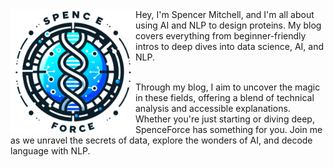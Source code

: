 <img src="https://raw.githubusercontent.com/spenceforce/spenceforce.github.io/master/images/spence_force_logo.png" align="left" width="200" height="200" />
Hey, I'm Spencer Mitchell, and I'm all about using AI and NLP to design proteins. My blog covers everything from beginner-friendly intros to deep dives into data science, AI, and NLP.<br/><br/>

Through my blog, I aim to uncover the magic in these fields, offering a blend of technical analysis and accessible explanations. Whether you're just starting or diving deep, SpenceForce has something for you. Join me as we unravel the secrets of data, explore the wonders of AI, and decode language with NLP.
